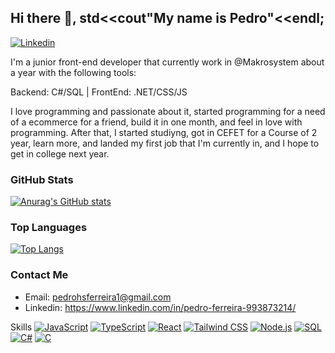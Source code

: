 ## Hi there 👋, std<<cout"My name is Pedro"<<endl;

[![Linkedin](https://img.shields.io/badge/LinkedIn-0A66C2.svg?style=for-the-badge&logo=LinkedIn&logoColor=white)](https://www.linkedin.com/in/pedro-ferreira-993873214/)

I'm a junior front-end developer that currently work in @Makrosystem about a year with the following tools: 

Backend: C#/SQL | FrontEnd: .NET/CSS/JS

I love programming and passionate about it, started programming for a need of a ecommerce for a friend, build it in one month, and feel in love with programming. After that, I started studiyng, got in CEFET for a Course of 2 year, learn more, and landed my first job that I'm currently in, and I hope to get in college next year.

### GitHub Stats
[![Anurag's GitHub stats](https://github-readme-stats.vercel.app/api?username=pedroferreira37&show_icons=true&theme=dracula)](https://github.com/anuraghazra/github-readme-stats)

### Top Languages
[![Top Langs](https://github-readme-stats.vercel.azpp/api/top-langs/?username=pedroferreira37&layout=compact&theme=dracula)](https://github.com/anuraghazra/github-readme-stats)

### Contact Me
- Email: pedrohsferreira1@gmail.com
- Linkedin: https://www.linkedin.com/in/pedro-ferreira-993873214/

Skills 
[![JavaScript](https://img.shields.io/badge/JavaScript-F7DF1E.svg?style=for-the-badge&logo=JavaScript&logoColor=black)](https://github.com/pedroferreira37)
[![TypeScript](https://img.shields.io/badge/TypeScript-3178C6.svg?style=for-the-badge&logo=TypeScript&logoColor=white)](https://github.com/pedroferreira37)
[![React]([https://img.shields.io/badge/-React-61DAFB?style=flat&logo=react&logoColor=black)](https://github.com/yourusername](https://img.shields.io/badge/React-61DAFB.svg?style=for-the-badge&logo=React&logoColor=black))
[![Tailwind CSS](https://img.shields.io/badge/Tailwind%20CSS-06B6D4.svg?style=for-the-badge&logo=Tailwind-CSS&logoColor=white)](https://github.com/pedroferreira37)
[![Node.js](https://img.shields.io/badge/Node.js-339933.svg?style=for-the-badge&logo=nodedotjs&logoColor=white)](https://github.com/pedroferreira37)
[![SQL](https://img.shields.io/badge/-SQL-4479A1?style=flat&logo=postgresql&logoColor=white)](https://github.com/pedroferreira37)
[![C#](https://img.shields.io/badge/C%20Sharp-239120.svg?style=for-the-badge&logo=C-Sharp&logoColor=white)](https://github.com/pedroferreira37)
[![C](https://img.shields.io/badge/C-A8B9CC.svg?style=for-the-badge&logo=C&logoColor=black)](https://github.com/pedroferreira37)


